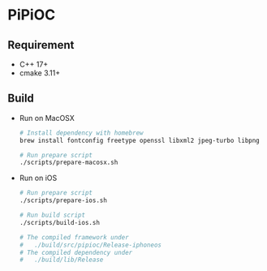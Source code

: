 # PiPiOC

## Requirement

- C++ 17+
- cmake 3.11+

## Build

- Run on MacOSX

    ```bash
    # Install dependency with homebrew
    brew install fontconfig freetype openssl libxml2 jpeg-turbo libpng libtiff libidn

    # Run prepare script
    ./scripts/prepare-macosx.sh
    ```

- Run on iOS

    ```bash
    # Run prepare script
    ./scripts/prepare-ios.sh

    # Run build script
    ./scripts/build-ios.sh

    # The compiled framework under
    #   ./build/src/pipioc/Release-iphoneos
    # The compiled dependency under
    #   ./build/lib/Release
    ```
